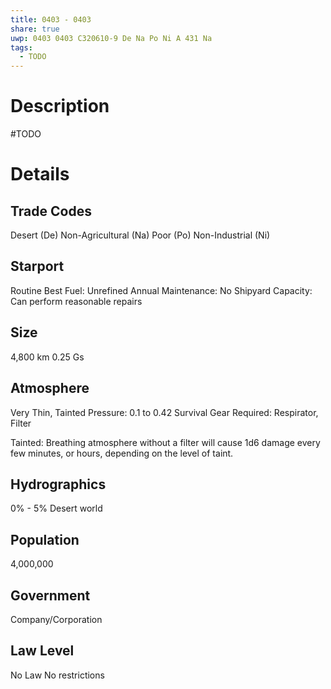 ```yaml
---
title: 0403 - 0403
share: true
uwp: 0403 0403 C320610-9 De Na Po Ni A 431 Na
tags:
  - TODO
---
```



# Description
#TODO 

# Details
## Trade Codes
Desert (De)
Non-Agricultural (Na)
Poor (Po)
Non-Industrial (Ni)

## Starport
Routine
Best Fuel: Unrefined
Annual Maintenance: No
Shipyard Capacity: Can perform reasonable repairs

## Size
4,800 km
0.25 Gs

## Atmosphere
Very Thin, Tainted
Pressure: 0.1 to 0.42
Survival Gear Required: Respirator, Filter

Tainted: Breathing atmosphere without a filter will cause 1d6 damage every few minutes, or hours, depending on the level of taint.

## Hydrographics
0% - 5%
Desert world

## Population
4,000,000

## Government
Company/Corporation

## Law Level
No Law
No restrictions

